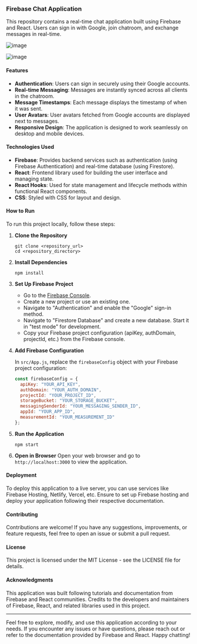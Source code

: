 ### Firebase Chat Application

This repository contains a real-time chat application built using Firebase and React. Users can sign in with Google, join chatroom, and exchange messages in real-time.

![image](https://github.com/ksvskarthik7/React-Firebase-Chatroom/assets/114343100/ea7f1ba0-b5ad-436d-9efa-26f08fa6cd86)




![image](https://github.com/ksvskarthik7/React-Firebase-Chatroom/assets/114343100/a942a9ff-a089-4f62-9027-16a93da6cc20)




#### Features

- **Authentication**: Users can sign in securely using their Google accounts.
- **Real-time Messaging**: Messages are instantly synced across all clients in the chatroom.
- **Message Timestamps**: Each message displays the timestamp of when it was sent.
- **User Avatars**: User avatars fetched from Google accounts are displayed next to messages.
- **Responsive Design**: The application is designed to work seamlessly on desktop and mobile devices.

#### Technologies Used

- **Firebase**: Provides backend services such as authentication (using Firebase Authentication) and real-time database (using Firestore).
- **React**: Frontend library used for building the user interface and managing state.
- **React Hooks**: Used for state management and lifecycle methods within functional React components.
- **CSS**: Styled with CSS for layout and design.

#### How to Run

To run this project locally, follow these steps:

1. **Clone the Repository**
   ```
   git clone <repository_url>
   cd <repository_directory>
   ```

2. **Install Dependencies**
   ```
   npm install
   ```

3. **Set Up Firebase Project**

   - Go to the [Firebase Console](https://console.firebase.google.com/).
   - Create a new project or use an existing one.
   - Navigate to "Authentication" and enable the "Google" sign-in method.
   - Navigate to "Firestore Database" and create a new database. Start it in "test mode" for development.
   - Copy your Firebase project configuration (apiKey, authDomain, projectId, etc.) from the Firebase console.

4. **Add Firebase Configuration**
   
   In `src/App.js`, replace the `firebaseConfig` object with your Firebase project configuration:

   ```javascript
   const firebaseConfig = {
     apiKey: "YOUR_API_KEY",
     authDomain: "YOUR_AUTH_DOMAIN",
     projectId: "YOUR_PROJECT_ID",
     storageBucket: "YOUR_STORAGE_BUCKET",
     messagingSenderId: "YOUR_MESSAGING_SENDER_ID",
     appId: "YOUR_APP_ID",
     measurementId: "YOUR_MEASUREMENT_ID"
   };
   ```

5. **Run the Application**
   ```
   npm start
   ```

6. **Open in Browser**
   Open your web browser and go to `http://localhost:3000` to view the application.

#### Deployment

To deploy this application to a live server, you can use services like Firebase Hosting, Netlify, Vercel, etc. Ensure to set up Firebase hosting and deploy your application following their respective documentation.

#### Contributing

Contributions are welcome! If you have any suggestions, improvements, or feature requests, feel free to open an issue or submit a pull request.

#### License

This project is licensed under the MIT License - see the LICENSE file for details.

#### Acknowledgments

This application was built following tutorials and documentation from Firebase and React communities. Credits to the developers and maintainers of Firebase, React, and related libraries used in this project.

---

Feel free to explore, modify, and use this application according to your needs. If you encounter any issues or have questions, please reach out or refer to the documentation provided by Firebase and React. Happy chatting!
